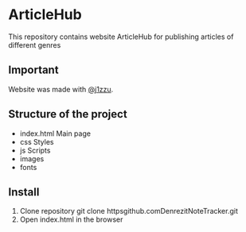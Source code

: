 # ArticleHub
This repository contains website ArticleHub for publishing articles of different genres

## Important
Website was made with [@j1zzu](httpsgithub.comj1zzu).

## Structure of the project
- index.html Main page
- css Styles
- js Scripts
- images
- fonts 

## Install
1. Clone repository git clone httpsgithub.comDenrezitNoteTracker.git
2. Open index.html in the browser
